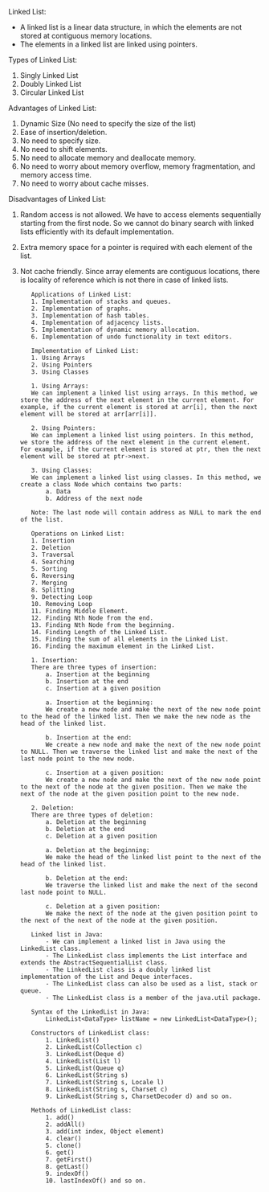 Linked List: 
- A linked list is a linear data structure, in which the elements are not stored at contiguous memory locations.
- The elements in a linked list are linked using pointers.

Types of Linked List:
  1. Singly Linked List
  2. Doubly Linked List
  3. Circular Linked List

Advantages of Linked List:
  1. Dynamic Size (No need to specify the size of the list)
  2. Ease of insertion/deletion.
  3. No need to specify size.
  4. No need to shift elements.
  5. No need to allocate memory and deallocate memory.
  6. No need to worry about memory overflow, memory fragmentation, and memory access time.
  7. No need to worry about cache misses.

Disadvantages of Linked List:
  1. Random access is not allowed. We have to access elements sequentially starting from the first node. So we cannot do binary search with linked lists efficiently with its default implementation.
  2. Extra memory space for a pointer is required with each element of the list.
  3. Not cache friendly. Since array elements are contiguous locations, there is locality of reference which is not there in case of linked lists.

            Applications of Linked List:
            1. Implementation of stacks and queues.
            2. Implementation of graphs.
            3. Implementation of hash tables.
            4. Implementation of adjacency lists.
            5. Implementation of dynamic memory allocation.
            6. Implementation of undo functionality in text editors.

            Implementation of Linked List:
            1. Using Arrays
            2. Using Pointers
            3. Using Classes

            1. Using Arrays:
            We can implement a linked list using arrays. In this method, we store the address of the next element in the current element. For example, if the current element is stored at arr[i], then the next element will be stored at arr[arr[i]].

            2. Using Pointers:
            We can implement a linked list using pointers. In this method, we store the address of the next element in the current element. For example, if the current element is stored at ptr, then the next element will be stored at ptr->next.

            3. Using Classes:
            We can implement a linked list using classes. In this method, we create a class Node which contains two parts:
                a. Data
                b. Address of the next node

            Note: The last node will contain address as NULL to mark the end of the list.

            Operations on Linked List:
            1. Insertion
            2. Deletion
            3. Traversal
            4. Searching
            5. Sorting
            6. Reversing
            7. Merging
            8. Splitting
            9. Detecting Loop
            10. Removing Loop
            11. Finding Middle Element.
            12. Finding Nth Node from the end.
            13. Finding Nth Node from the beginning.
            14. Finding Length of the Linked List.
            15. Finding the sum of all elements in the Linked List.
            16. Finding the maximum element in the Linked List.

            1. Insertion:
            There are three types of insertion:
                a. Insertion at the beginning
                b. Insertion at the end
                c. Insertion at a given position

                a. Insertion at the beginning:
                We create a new node and make the next of the new node point to the head of the linked list. Then we make the new node as the head of the linked list.

                b. Insertion at the end:
                We create a new node and make the next of the new node point to NULL. Then we traverse the linked list and make the next of the last node point to the new node.

                c. Insertion at a given position:
                We create a new node and make the next of the new node point to the next of the node at the given position. Then we make the next of the node at the given position point to the new node.

            2. Deletion:
            There are three types of deletion:
                a. Deletion at the beginning
                b. Deletion at the end
                c. Deletion at a given position

                a. Deletion at the beginning:
                We make the head of the linked list point to the next of the head of the linked list.

                b. Deletion at the end:
                We traverse the linked list and make the next of the second last node point to NULL.

                c. Deletion at a given position:
                We make the next of the node at the given position point to the next of the next of the node at the given position.

            Linked list in Java:
                - We can implement a linked list in Java using the LinkedList class.
                - The LinkedList class implements the List interface and extends the AbstractSequentialList class.
                - The LinkedList class is a doubly linked list implementation of the List and Deque interfaces.
                - The LinkedList class can also be used as a list, stack or queue.
                - The LinkedList class is a member of the java.util package.

            Syntax of the LinkedList in Java:
                LinkedList<DataType> listName = new LinkedList<DataType>();

            Constructors of LinkedList class:
                1. LinkedList()
                2. LinkedList(Collection c)
                3. LinkedList(Deque d)
                4. LinkedList(List l)
                5. LinkedList(Queue q)
                6. LinkedList(String s)
                7. LinkedList(String s, Locale l)
                8. LinkedList(String s, Charset c)
                9. LinkedList(String s, CharsetDecoder d) and so on.

            Methods of LinkedList class:
                1. add()
                2. addAll()
                3. add(int index, Object element)
                4. clear()
                5. clone()
                6. get()
                7. getFirst()
                8. getLast()
                9. indexOf()
                10. lastIndexOf() and so on.
